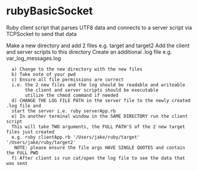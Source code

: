 # rubyBasicSocket
Ruby client script that parses UTF8 data and connects to a server script via TCPSocket to send that data

   Make a new directory and add 2 files e.g. target and target2
   Add the client and server scripts to this directory
   Create an additional .log file e.g. var_log_messages.log
   
      a) Change to the new directory with the new files
      b) Take note of your pwd
      c) Ensure all file permissions are correct
      i.e. the 2 new files and the log should be readable and writeable
           the client and server scripts should be executable
           utilize the chmod command if needed
      d) CHANGE THE LOG FILE PATH in the server file to the newly created .log file and
      start the server i.e. ruby serverApp.rb
      e) In another terminal window in the SAME DIRECTORY run the client script
      This will take TWO arguments, the FULL PATH'S of the 2 new target files just created
      e.g. ruby clientApp.rb '/Users/jake/ruby/target' '/Users/jake/ruby/target2'
       NOTE: please ensure the file args HAVE SINGLE QUOTES and contain the FULL PWD
      f) After client is run cat/open the log file to see the data that was sent
